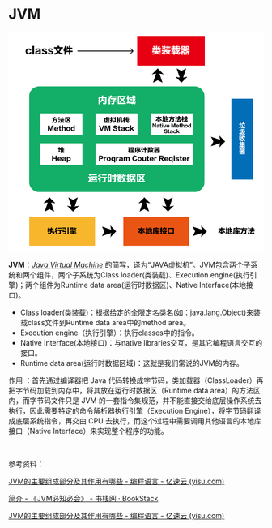 # JVM

![image](assets/image-20230113193856-9p0kxes.png)​

**JVM**：<u>*Java Virtual Machine*</u> 的简写，译为“JAVA虚拟机”。JVM包含两个子系统和两个组件，两个子系统为Class loader(类装载)、Execution engine(执行引擎)；两个组件为Runtime data area(运行时数据区)、Native Interface(本地接口)。

* Class loader(类装载)：根据给定的全限定名类名(如：java.lang.Object)来装载class文件到Runtime data area中的method area。
* Execution engine（执行引擎）：执行classes中的指令。
* Native Interface(本地接口)：与native libraries交互，是其它编程语言交互的接口。
* Runtime data area(运行时数据区域)：这就是我们常说的JVM的内存。

作用 ：首先通过编译器把 Java 代码转换成字节码，类加载器（ClassLoader）再把字节码加载到内存中，将其放在运行时数据区（Runtime data area）的方法区内，而字节码文件只是 JVM 的一套指令集规范，并不能直接交给底层操作系统去执行，因此需要特定的命令解析器执行引擎（Execution Engine），将字节码翻译成底层系统指令，再交由 CPU 去执行，而这个过程中需要调用其他语言的本地库接口（Native Interface）来实现整个程序的功能。

‍

参考资料：

[JVM的主要组成部分及其作用有哪些 - 编程语言 - 亿速云 (yisu.com)](https://www.yisu.com/zixun/539111.html)

[简介 - 《JVM必知必会》 - 书栈网 · BookStack](https://www.bookstack.cn/read/chinageek-jvm/README.md)

[JVM的主要组成部分及其作用有哪些 - 编程语言 - 亿速云 (yisu.com)](https://www.yisu.com/zixun/539111.html)
